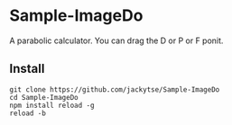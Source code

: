 # Sample-ImageDo
A parabolic calculator. You can drag the D or P or F ponit.

## Install

```code
git clone https://github.com/jackytse/Sample-ImageDo
cd Sample-ImageDo
npm install reload -g
reload -b
``` 

